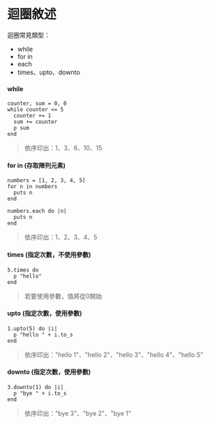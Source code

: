 # 迴圈敘述
迴圈常見類型：
* while
* for in
* each
* times、upto、downto

#### while
    counter, sum = 0, 0
    while counter <= 5
      counter += 1
      sum += counter
      p sum
    end
>依序印出：1、3、6、10、15

#### for in (存取陣列元素)
    numbers = [1, 2, 3, 4, 5]
    for n in numbers
      puts n
    end
    
    numbers.each do |n|
      puts n
    end
>依序印出：1、2、3、4、5

#### times (指定次數，不使用參數)
    5.times do
      p "hello"
    end
>若要使用參數，值將從0開始

#### upto (指定次數，使用參數)
    1.upto(5) do |i|
      p "hello " + i.to_s
    end
>依序印出："hello 1"、"hello 2"、"hello 3"、"hello 4"、"hello 5"

#### downto (指定次數，使用參數)
    3.downto(1) do |i|
      p "bye " + i.to_s
    end
>依序印出："bye 3"、"bye 2"、"bye 1"
